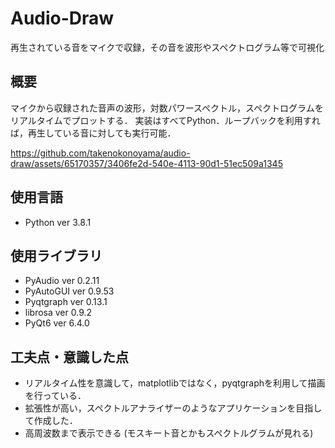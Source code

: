# Audio-Draw
再生されている音をマイクで収録，その音を波形やスペクトログラム等で可視化

## 概要
マイクから収録された音声の波形，対数パワースペクトル，スペクトログラムをリアルタイムでプロットする．
実装はすべてPython．ループバックを利用すれば，再生している音に対しても実行可能．

https://github.com/takenokonoyama/audio-draw/assets/65170357/3406fe2d-540e-4113-90d1-51ec509a1345

## 使用言語
- Python ver 3.8.1
## 使用ライブラリ
- PyAudio ver 0.2.11
- PyAutoGUI ver 0.9.53
- Pyqtgraph ver 0.13.1
- librosa ver 0.9.2
- PyQt6 ver 6.4.0

## 工夫点・意識した点
- リアルタイム性を意識して，matplotlibではなく，pyqtgraphを利用して描画を行っている．
- 拡張性が高い，スペクトルアナライザーのようなアプリケーションを目指して作成した．
- 高周波数まで表示できる (モスキート音とかもスペクトルグラムが見れる)
